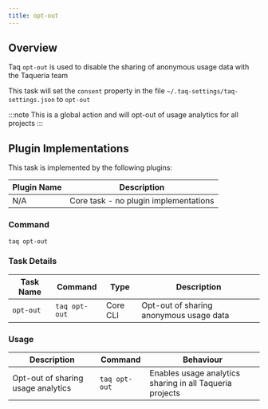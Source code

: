```yaml
---
title: opt-out
---
```


## Overview

Taq `opt-out` is used to disable the sharing of anonymous usage data with the Taqueria team 

This task will set the `consent` property in the file `~/.taq-settings/taq-settings.json` to `opt-out`

:::note
This is a global action and will opt-out of usage analytics for all projects
:::


## Plugin Implementations

This task is implemented by the following plugins:

| Plugin Name                            | Description                             |
| -------------------------------------- | --------------------------------------- |
| N/A                                    | Core task - no plugin implementations   |

### Command

```shell
taq opt-out
```

### Task Details

| Task Name        | Command                       | Type                      | Description                                                   | 
| ---------------- | ----------------------------- | ------------------------- | ------------------------------------------------------------- |
| `opt-out`        | `taq opt-out`                 | Core CLI                  | Opt-out of sharing anonymous usage data                       |

### Usage

| Description                               | Command                            | Behaviour                                                                     |
| ----------------------------------------- | ---------------------------------- | ----------------------------------------------------------------------------- |
| Opt-out of sharing usage analytics        | `taq opt-out`                      | Enables usage analytics sharing in all Taqueria projects                      |


